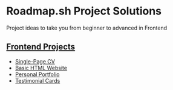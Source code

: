 # Roadmap.sh Project Solutions
Project ideas to take you from beginner to advanced in Frontend

## [Frontend Projects](https://roadmap.sh/frontend)

- [Single-Page CV](https://roadmap.sh/projects/single-page-cv)
- [Basic HTML Website](https://roadmap.sh/projects/basic-html-website)
- [Personal Portfolio](https://roadmap.sh/projects/portfolio-website)
- [Testimonial Cards](https://roadmap.sh/projects/testimonial-cards)